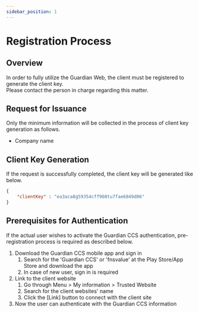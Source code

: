 ```yaml
---
sidebar_position: 1
---
```

# Registration Process

## Overview

In order to fully utilize the Guardian Web, the client must be registered to generate the client key.   
Please contact the person in charge regarding this matter.

## Request for Issuance
Only the minimum information will be collected in the process of client key generation as follows.
 - Company name
 
## Client Key Generation
If the request is successfully completed, the client key will be generated like below.

``` json
{
    "clientKey" : "ea3aca8g59354cff908tu7fae6849d06"
}
```

## Prerequisites for Authentication

If the actual user wishes to activate the Guardian CCS authentication, pre-registration process is required as described below.

1. Download the Guardian CCS mobile app and sign in
   1. Search for the 'Guardian CCS' or 'fnsvalue' at the Play Store/App Store and download the app
   2. In case of new user, sign in is required
2. Link to the client website   
   1. Go through Menu > My information > Trusted Website
   2. Search for the client websites' name
   3. Click the [Link] button to connect with the client site
3. Now the user can authenticate with the Guardian CCS information

